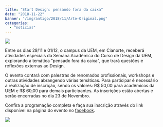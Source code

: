 ```yaml
---
title: "Start Design: pensando fora da caixa"
date: "2018-11-22"
banner: "/img/antigo/2018/11/Arte-Original.png"
categories: 
  - "noticias"
---
```


[![](/img/antigo/2018/11/45565682_1930750683673981_5686918951993344000_n-632x632.jpg)](/img/antigo/2018/11/45565682_1930750683673981_5686918951993344000_n.jpg)

Entre os dias 29/11 e 01/12, o campus da UEM, em Cianorte, receberá atividades especiais da Semana Acadêmica do Curso de Design da UEM, explorando a temática "pensado fora da caixa", que trará questões e reflexões externas ao Design.

O evento contará com palestras de renomados profissionais, workshops e outras atividades abrangendo várias temáticas. Para participar é necessário a realização de inscrição, sendo os valores: R$ 50,00 para acadêmicos da UEM e R$ 60,00 para demais participantes. As inscrições estão abertas e serão encerradas no dia 23 de Novembro.

Confira a programação completa e faça sua inscrição através do link disponível na página do evento no [facebook](https://www.facebook.com/StartDesign2k18/).

[![](/img/antigo/2018/11/Arte-Original-632x894.png)](/img/antigo/2018/11/Arte-Original.png)
